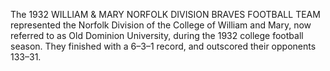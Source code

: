 The 1932 WILLIAM & MARY NORFOLK DIVISION BRAVES FOOTBALL TEAM represented the Norfolk Division of the College of William and Mary, now referred to as Old Dominion University, during the 1932 college football season. They finished with a 6–3–1 record, and outscored their opponents 133–31.
